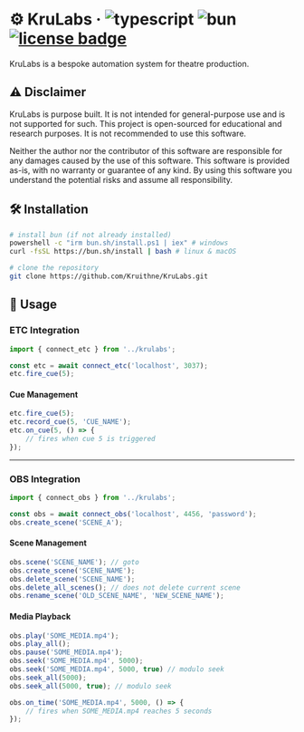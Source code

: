 # ⚙️ KruLabs &middot; ![typescript](https://img.shields.io/badge/language-typescript-0176c6) ![bun](https://img.shields.io/badge/runtime-bun-fbf0df) [![license badge](https://img.shields.io/github/license/Kruithne/krulabs?color=blue)](LICENSE)

KruLabs is a bespoke automation system for theatre production.

## ⚠️ Disclaimer

KruLabs is purpose built. It is not intended for general-purpose use and is not supported for such. This project is open-sourced for educational and research purposes. It is not recommended to use this software.

Neither the author nor the contributor of this software are responsible for any damages caused by the use of this software. This software is provided as-is, with no warranty or guarantee of any kind. By using this software you understand the potential risks and assume all responsibility.

## 🛠️ Installation

```bash
# install bun (if not already installed)
powershell -c "irm bun.sh/install.ps1 | iex" # windows
curl -fsSL https://bun.sh/install | bash # linux & macOS

# clone the repository
git clone https://github.com/Kruithne/KruLabs.git
```

## 📔 Usage

### ETC Integration

```ts
import { connect_etc } from '../krulabs';

const etc = await connect_etc('localhost', 3037);
etc.fire_cue(5);
```

#### Cue Management

```ts
etc.fire_cue(5);
etc.record_cue(5, 'CUE_NAME');
etc.on_cue(5, () => {
	// fires when cue 5 is triggered
});
```

---

### OBS Integration

```ts
import { connect_obs } from '../krulabs';

const obs = await connect_obs('localhost', 4456, 'password');
obs.create_scene('SCENE_A');
```

#### Scene Management

```ts
obs.scene('SCENE_NAME'); // goto
obs.create_scene('SCENE_NAME');
obs.delete_scene('SCENE_NAME');
obs.delete_all_scenes(); // does not delete current scene
obs.rename_scene('OLD_SCENE_NAME', 'NEW_SCENE_NAME');

```

#### Media Playback

```ts
obs.play('SOME_MEDIA.mp4');
obs.play_all();
obs.pause('SOME_MEDIA.mp4');
obs.seek('SOME_MEDIA.mp4', 5000);
obs.seek('SOME_MEDIA.mp4', 5000, true) // modulo seek
obs.seek_all(5000);
obs.seek_all(5000, true); // modulo seek

obs.on_time('SOME_MEDIA.mp4', 5000, () => {
	// fires when SOME_MEDIA.mp4 reaches 5 seconds
});
```